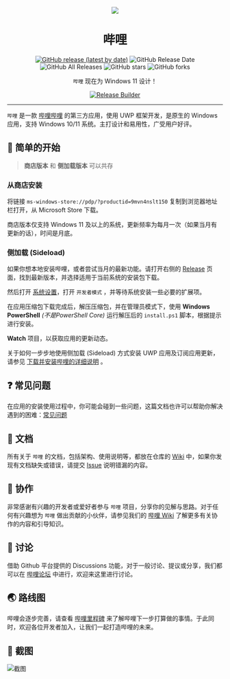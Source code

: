 <p align="center">
<img src="https://i.loli.net/2020/08/30/sn8ov9cYDCGeWPk.png"/>
</p>

<div align="center">

# 哔哩

[![GitHub release (latest by date)](https://img.shields.io/github/v/release/Richasy/Bili.Uwp)](https://github.com/Richasy/Bili.Uwp/releases) ![GitHub Release Date](https://img.shields.io/github/release-date/Richasy/Bili.Uwp) ![GitHub All Releases](https://img.shields.io/github/downloads/Richasy/Bili.Uwp/total) ![GitHub stars](https://img.shields.io/github/stars/Richasy/Bili.Uwp?style=flat) ![GitHub forks](https://img.shields.io/github/forks/Richasy/Bili.Uwp)

`哔哩` 现在为 Windows 11 设计！
  
[![Release Builder](https://github.com/Richasy/Bili.Uwp/actions/workflows/release-builder.yml/badge.svg)](https://github.com/Richasy/Bili.Uwp/actions/workflows/release-builder.yml)

</div>

---

`哔哩` 是一款 [哔哩哔哩](https://www.bilibili.com) 的第三方应用，使用 UWP 框架开发，是原生的 Windows 应用，支持 Windows 10/11 系统。主打设计和易用性，广受用户好评。

## 🙌 简单的开始

> **商店版本** 和 **侧加载版本** 可以共存

### 从商店安装

将链接 `ms-windows-store://pdp/?productid=9mvn4nslt150` 复制到浏览器地址栏打开，从 Microsoft Store 下载。

商店版本仅支持 Windows 11 及以上的系统，更新频率为每月一次（如果当月有更新的话），时间是月底。

### 侧加载 (Sideload)

如果你想本地安装哔哩，或者尝试当月的最新功能。请打开右侧的 [Release](https://github.com/Richasy/Bili.Uwp/releases) 页面，找到最新版本，并选择适用于当前系统的安装包下载。

然后打开 [系统设置](ms-settings:developers)，打开 `开发者模式` ，并等待系统安装一些必要的扩展项。

在应用压缩包下载完成后，解压压缩包，并在管理员模式下，使用 **Windows PowerShell** *(不是PowerShell Core)* 运行解压后的 `install.ps1` 脚本，根据提示进行安装。

**Watch** 项目，以获取应用的更新动态。

关于如何一步步地使用侧加载 (Sideload) 方式安装 UWP 应用及订阅应用更新，请参见 [下载并安装哔哩的详细说明](https://github.com/Richasy/Bili.Uwp/wiki/%E4%B8%8B%E8%BD%BD%E5%B9%B6%E5%AE%89%E8%A3%85%E5%93%94%E5%93%A9%E7%9A%84%E8%AF%A6%E7%BB%86%E8%AF%B4%E6%98%8E) 。

## ❓ 常见问题

在应用的安装使用过程中，你可能会碰到一些问题，这篇文档也许可以帮助你解决遇到的困难：[常见问题](https://github.com/Richasy/Bili.Uwp/wiki/%E5%B8%B8%E8%A7%81%E9%97%AE%E9%A2%98)

## 📃 文档

所有关于 `哔哩` 的文档，包括架构、使用说明等，都放在仓库的 [Wiki](https://github.com/Richasy/Bili.Uwp/wiki) 中，如果你发现有文档缺失或错误，请提交 [Issue](https://github.com/Richasy/Bili.Uwp/issues/new/choose) 说明错漏的内容。

## 🚀 协作

非常感谢有兴趣的开发者或爱好者参与 `哔哩` 项目，分享你的见解与思路。对于任何有兴趣想为 `哔哩` 做出贡献的小伙伴，请参见我们的 [哔哩 Wiki](https://github.com/Richasy/Bili.Uwp/wiki) 了解更多有关协作的内容和引导知识。

## 💬 讨论

借助 Github 平台提供的 Discussions 功能，对于一般讨论、提议或分享，我们都可以在 [哔哩论坛](https://github.com/Richasy/Bili.Uwp/discussions) 中进行，欢迎来这里进行讨论。

## 🌏 路线图

哔哩会逐步完善，请查看 [哔哩里程碑](https://github.com/Richasy/Bili.Uwp/milestones) 来了解哔哩下一步打算做的事情。于此同时，欢迎各位开发者加入，让我们一起打造哔哩的未来。

## 🧩 截图

![截图](./assets/screenshot.png)
